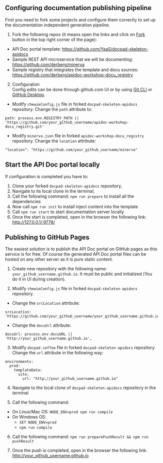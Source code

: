 ## Configuring documentation publishing pipeline

First you need to fork some projects and configure them correctly to set up the documentation independent generation pipeline.

1. Fork the following repos (it means open the links and click on [Fork](https://help.github.com/articles/fork-a-repo/) button in the top right corner of the page):
 - API Doc portal template: https://github.com/YaaS/docpad-skeleton-apidocs
 - Sample REST API microservice that we will be documenting: https://github.com/derberg/minerva
 - Sample registry that integrates the template and docu sources: https://github.com/derberg/apidoc-workshop-docu_registry

2. Configuration <br>
Config edits can be done through github.com UI or by using [Git CLI](https://www.codeschool.com/courses/try-git) or [GitHub Desktop](https://help.github.com/desktop/guides/contributing/cloning-a-repository-from-github-to-github-desktop/).

 - Modify `chewieConfig.js` file in forked `docpad-skeleton-apidocs` repository. Change the `path` attribute to:
 ```
 path: process.env.REGISTRY_PATH || 'https://github.com/your_github_username/apidoc-workshop-docu_registry.git'
 ```
 - Modify `minerva.json` file in forked `apidoc-workshop-docu_registry` repository. Change the `location` attribute:
 ```
 "location": "https://github.com/your_github_username/minerva"
 ```

## Start the API Doc portal locally

If configuration is completed you have to:

1. Clone your forked `docpad-skeleton-apidocs` repository,
2. Navigate to its local clone in the terminal,
3. Call the following command: `npm run prepare` to install all the dependencies
4. Now call `npm run init` to install inject content into the template
5. Call `npm run start` to start documentation server locally
6. Once the start is completed, open in the browser the following link: http://127.0.0.1/:9778/

## Publishing to GitHub Pages

The easiest solution is to publish the API Doc portal on GitHub pages as this service is for free. Of course the generated API Doc portal files can be hosted on any other server as it is pure static content.

1. Create new repository with the following name: `your_github_username.github.io`. It must be public and initialized (You do it in UI during creation).

2. Modify `chewieConfig.js` file in forked `docpad-skeleton-apidocs` repository.

 - Change the `srcLocation` attribute:
 ```
 srcLocation: 'https://github.com/your_github_username/your_github_username.github.io.git',
 ```
 - Change the `docuUrl` attribute:
 ```
 docuUrl: process.env.docuURL || 'http://your_github_username.github.io',
 ```
 
3. Modify `docpad.coffee` file in forked `docpad-skeleton-apidocs` repository. Change the `url` attribute in the following way:

 ```
 environments:
   prod:
     templateData:
       site:
         url: "http://your_github_username.github.io"
 ```
 
4. Navigate to the local clone of `docpad-skeleton-apidocs` repository in the terminal

5. Call the following command:
 - On Linux/Mac OS: `NODE_ENV=prod npm run compile`
 - On Windows OS: 
    - `SET NODE_ENV=prod`
    - `npm run compile`

6. Call the following command: `npm run preparePushResult && npm run pushResult`

7. Once the push is completed, open in the browser the following link: http://your_github_username.github.io
